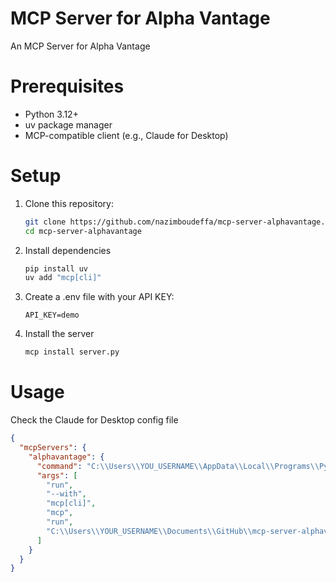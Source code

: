 # MCP Server for Alpha Vantage

An MCP Server for Alpha Vantage

# Prerequisites

- Python 3.12+
- uv package manager
- MCP-compatible client (e.g., Claude for Desktop)

# Setup

1. Clone this repository:
   ```bash
   git clone https://github.com/nazimboudeffa/mcp-server-alphavantage.git
   cd mcp-server-alphavantage
   ```

2. Install dependencies
    ```bash
    pip install uv
    uv add "mcp[cli]"
    ```

3. Create a .env file with your API KEY:
    ```
    API_KEY=demo
    ```

4. Install the server
    ```bash
    mcp install server.py
    ```

# Usage

Check the Claude for Desktop config file

```json
{
  "mcpServers": {
    "alphavantage": {
      "command": "C:\\Users\\YOU_USERNAME\\AppData\\Local\\Programs\\Python\\Python313\\Scripts\\uv.EXE",
      "args": [
        "run",
        "--with",
        "mcp[cli]",
        "mcp",
        "run",
        "C:\\Users\\YOUR_USERNAME\\Documents\\GitHub\\mcp-server-alphavantage\\server.py"
      ]
    }
  }
}
```

